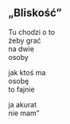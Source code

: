 ## „Bliskość”

Tu chodzi o to  
żeby grać  
na dwie  
osoby  


jak ktoś ma  
osobę  
to fajnie  


ja akurat  
nie mam"  
